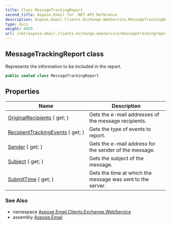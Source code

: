 ```yaml
---
title: Class MessageTrackingReport
second_title: Aspose.Email for .NET API Reference
description: Aspose.Email.Clients.Exchange.WebService.MessageTrackingReport class. Represents the information to be included in the report
type: docs
weight: 4020
url: /net/aspose.email.clients.exchange.webservice/messagetrackingreport/
---
```

## MessageTrackingReport class

Represents the information to be included in the report.

```csharp
public sealed class MessageTrackingReport
```

## Properties

| Name | Description |
| --- | --- |
| [OriginalRecipients](../../aspose.email.clients.exchange.webservice/messagetrackingreport/originalrecipients/) { get; } | Gets the e-mail addresses of the message recipients. |
| [RecipientTrackingEvents](../../aspose.email.clients.exchange.webservice/messagetrackingreport/recipienttrackingevents/) { get; } | Gets the type of events to report. |
| [Sender](../../aspose.email.clients.exchange.webservice/messagetrackingreport/sender/) { get; } | Gets the e-mail address for the sender of the message. |
| [Subject](../../aspose.email.clients.exchange.webservice/messagetrackingreport/subject/) { get; } | Gets the subject of the message. |
| [SubmitTime](../../aspose.email.clients.exchange.webservice/messagetrackingreport/submittime/) { get; } | Gets the time at which the message was sent to the server. |

### See Also

* namespace [Aspose.Email.Clients.Exchange.WebService](../../aspose.email.clients.exchange.webservice/)
* assembly [Aspose.Email](../../)


